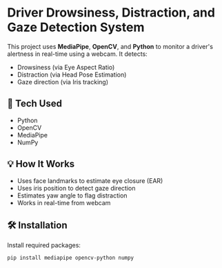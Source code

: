 # Driver Drowsiness, Distraction, and Gaze Detection System

This project uses **MediaPipe**, **OpenCV**, and **Python** to monitor a driver's alertness in real-time using a webcam. It detects:
- Drowsiness (via Eye Aspect Ratio)
- Distraction (via Head Pose Estimation)
- Gaze direction (via Iris tracking)

## 🔧 Tech Used
- Python
- OpenCV
- MediaPipe
- NumPy

## 💡 How It Works
- Uses face landmarks to estimate eye closure (EAR)
- Uses iris position to detect gaze direction
- Estimates yaw angle to flag distraction
- Works in real-time from webcam

## 🛠 Installation
Install required packages:
```bash
pip install mediapipe opencv-python numpy
